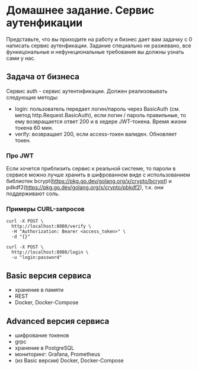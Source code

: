 # Домашнее задание. Сервис аутенфикации

<aside>
Представьте, что вы приходите на работу и бизнес дает вам задачку с 0 написать сервис аутенфикации. Задание специально не разжевано, все функицональные и нефункциональные требования вы должны узнать сами у нас.
</aside>

## Задача от бизнеса

Сервис auth - сервис аутентификации. Должен реализовывать следующие методы:

- login: пользователь передает логин/пароль через BasicAuth (см. метод http.Request.BasicAuth), если логин / пароль правильные, то ему возвращается ответ 200 и в хедере JWT-токена. Время жизни токена 60 мин.
- verify: возвращает 200, если access-токен валиден. Обновляет токен.

### Про JWT

Если хочется приблизить сервис к реальной системе, то пароли в сервисе можно лучше хранить в шифрованном виде с использованием библиотек bcrypt(https://pkg.go.dev/golang.org/x/crypto/bcrypt) и pdkdf2(https://pkg.go.dev/golang.org/x/crypto/pbkdf2), т.к. они поддерживают соль.

### Примеры CURL-запросов

```
curl -X POST \
  http://localhost:8080/verify \
  -H "Authorization: Bearer <access_token>" \
  -d "{}"

curl -X POST \
  http://localhost:8080/login \
  -u "login:password"
```

## Basic версия сервиса

- хранение в памяти
- REST
- Docker, Docker-Compose

## Advanced версия сервиса

- шифрование токенов
- grpc
- хранение в PostgreSQL
- мониторинг: Grafana, Prometheus
- (из Basic версии) Docker, Docker-Compose
